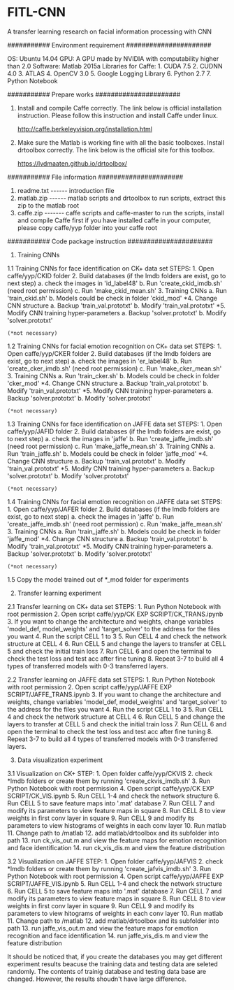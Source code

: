 # FITL-CNN
A transfer learning research on facial information processing with CNN

###########  Environment requirement  ######################

OS: Ubuntu 14.04
GPU: A GPU made by NVIDIA with computability higher than 2.0
Software:
	Matlab 2015a
	Libraries for Caffe:
		1. CUDA 7.5
		2. CUDNN 4.0
		3. ATLAS
		4. OpenCV 3.0
		5. Google Logging Library
		6. Python 2.7
		7. Python Notebook

###########  Prepare works  ######################

1. Install and compile Caffe correctly. The link below is official installation instruction. Please follow this instruction and install Caffe under linux.

	http://caffe.berkeleyvision.org/installation.html

2. Make sure the Matlab is working fine with all the basic toolboxes. Install drtoolbox correctly. The link below is the official site for this toolbox.

	https://lvdmaaten.github.io/drtoolbox/

###########  File information  ######################

1. readme.txt ------ introduction file
2. matlab.zip ------ matlab scripts and drtoolbox
	to run scripts, extract this zip to the matlab root
3. caffe.zip ------- caffe scripts and caffe-master
	to run the scripts, install and compile Caffe first
	if you have installed caffe in your computer, please copy caffe/yyp folder into your caffe root

###########  Code package instruction  ######################

1. Training CNNs

1.1 Training CNNs for face identification on CK+ data set
STEPS:
	1. Open caffe/yyp/CKID folder
	2. Build databases (if the lmdb folders are exist, go to next step)
		a. check the images in 'id_label48'
		b. Run 'create_ckid_imdb.sh' (need root permission)
		c. Run 'make_ckid_mean.sh'
	3. Training CNNs
		a. Run 'train_ckid.sh'
		b. Models could be check in folder 'ckid_mod'
	*4. Change CNN structure
		a. Backup 'train_val.prototxt'
		b. Modify 'train_val.prototxt'
	*5. Modify CNN training hyper-parameters
		a. Backup 'solver.prototxt'
		b. Modify 'solver.prototxt'

	(*not necessary)

1.2 Training CNNs for facial emotion recognition on CK+ data set
STEPS:
	1. Open caffe/yyp/CKER folder
	2. Build databases (if the lmdb folders are exist, go to next step)
		a. check the images in 'er_label48'
		b. Run 'create_cker_imdb.sh' (need root permission)
		c. Run 'make_cker_mean.sh'
	3. Training CNNs
		a. Run 'train_cker.sh'
		b. Models could be check in folder 'cker_mod'
	*4. Change CNN structure
		a. Backup 'train_val.prototxt'
		b. Modify 'train_val.prototxt'
	*5. Modify CNN training hyper-parameters
		a. Backup 'solver.prototxt'
		b. Modify 'solver.prototxt'

	(*not necessary)

1.3 Training CNNs for face identification on JAFFE data set
STEPS:
	1. Open caffe/yyp/JAFID folder
	2. Build databases (if the lmdb folders are exist, go to next step)
		a. check the images in 'jaffe'
		b. Run 'create_jaffe_imdb.sh' (need root permission)
		c. Run 'make_jaffe_mean.sh'
	3. Training CNNs
		a. Run 'train_jaffe.sh'
		b. Models could be check in folder 'jaffe_mod'
	*4. Change CNN structure
		a. Backup 'train_val.prototxt'
		b. Modify 'train_val.prototxt'
	*5. Modify CNN training hyper-parameters
		a. Backup 'solver.prototxt'
		b. Modify 'solver.prototxt'

	(*not necessary)

1.4 Training CNNs for facial emotion recognition on JAFFE data set
STEPS:
	1. Open caffe/yyp/JAFER folder
	2. Build databases (if the lmdb folders are exist, go to next step)
		a. check the images in 'jaffe'
		b. Run 'create_jaffe_imdb.sh' (need root permission)
		c. Run 'make_jaffe_mean.sh'
	3. Training CNNs
		a. Run 'train_jaffe.sh'
		b. Models could be check in folder 'jaffe_mod'
	*4. Change CNN structure
		a. Backup 'train_val.prototxt'
		b. Modify 'train_val.prototxt'
	*5. Modify CNN training hyper-parameters
		a. Backup 'solver.prototxt'
		b. Modify 'solver.prototxt'

	(*not necessary)

1.5 Copy the model trained out of *_mod folder for experiments


2. Transfer learning experiment

2.1 Transfer learning on CK+ data set
STEPS:
	1. Run Python Notebook with root permission
	2. Open script caffe/yyp/CK EXP SCRIPT/CK_TRANS.ipynb
	3. If you want to change the architecture and weights, change variables 'model_def, model_weights' and 'target_solver' to the address for the files you want
	4. Run the script CELL 1 to 3
	5. Run CELL 4 and check the network structure at CELL 4
	6. Run CELL 5 and change the layers to transfer at CELL 5 and check the initial train loss
	7. Run CELL 6 and open the terminal to check the test loss and test acc after fine tuning
	8. Repeat 3-7 to build all 4 types of transferred models with 0-3 transferred layers.

2.2 Transfer learning on JAFFE data set
STEPS:
	1. Run Python Notebook with root permission
	2. Open script caffe/yyp/JAFFE EXP SCRIPT/JAFFE_TRANS.ipynb
	3. If you want to change the architecture and weights, change variables 'model_def, model_weights' and 'target_solver' to the address for the files you want
	4. Run the script CELL 1 to 3
	5. Run CELL 4 and check the network structure at CELL 4
	6. Run CELL 5 and change the layers to transfer at CELL 5 and check the initial train loss
	7. Run CELL 6 and open the terminal to check the test loss and test acc after fine tuning
	8. Repeat 3-7 to build all 4 types of transferred models with 0-3 transferred layers.

3. Data visualization experiment

3.1 Visualization on CK+
STEP:
	1. Open folder caffe/yyp/CKVIS
	2. check *lmdb folders or create them by running 'create_ckvis_imdb.sh'
	3. Run Python Notebook with root permission
	4. Open script caffe/yyp/CK EXP SCRIPT/CK_VIS.ipynb
	5. Run CELL 1-4 and check the network structure
	6. Run CELL 5 to save feature maps into '.mat' database
	7. Run CELL 7 and modify its parameters to view feature maps in square
	8. Run CELL 8 to view weights in first conv layer in square
	9. Run CELL 9 and modify its parameters to view histograms of weights in each conv layer
	10. Run matlab
	11. Change path to /matlab
	12. add matlab/drtoolbox and its subfolder into path
	13. run ck_vis_out.m and view the feature maps for emotion recognition and face identification
	14. run ck_vis_dis.m and view the feature distribution

3.2 Visualization on JAFFE
STEP:
	1. Open folder caffe/yyp/JAFVIS
	2. check *lmdb folders or create them by running 'create_jafvis_imdb.sh'
	3. Run Python Notebook with root permission
	4. Open script caffe/yyp/JAFFE EXP SCRIPT/JAFFE_VIS.ipynb
	5. Run CELL 1-4 and check the network structure
	6. Run CELL 5 to save feature maps into '.mat' database
	7. Run CELL 7 and modify its parameters to view feature maps in square
	8. Run CELL 8 to view weights in first conv layer in square
	9. Run CELL 9 and modify its parameters to view hitograms of weights in each conv layer
	10. Run matlab
	11. Change path to /matlab
	12. add matlab/drtoolbox and its subfolder into path
	13. run jaffe_vis_out.m and view the feature maps for emotion recognition and face identification
	14. run jaffe_vis_dis.m and view the feature distribution


It should be noticed that, if you create the databases you may get different experiment results beacuse the training data and testing data are seleted randomly. The contents of trainig database and testing data base are changed. However, the results shoudn't have large difference.
